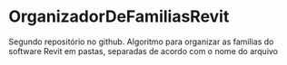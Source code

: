 # OrganizadorDeFamiliasRevit
 Segundo repositório no github. Algoritmo para organizar as familias do software Revit em pastas, separadas de acordo com o nome do arquivo
